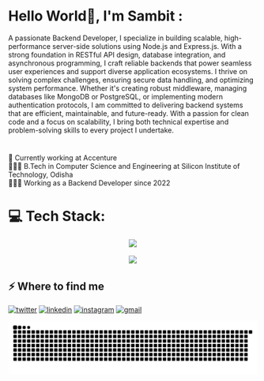 # Hello World👋, I'm Sambit :

A passionate Backend Developer, I specialize in building scalable, high-performance server-side solutions using Node.js and Express.js. With a strong foundation in RESTful API design, database integration, and asynchronous programming, I craft reliable backends that power seamless user experiences and support diverse application ecosystems. I thrive on solving complex challenges, ensuring secure data handling, and optimizing system performance. Whether it's creating robust middleware, managing databases like MongoDB or PostgreSQL, or implementing modern authentication protocols, I am committed to delivering backend systems that are efficient, maintainable, and future-ready. With a passion for clean code and a focus on scalability, I bring both technical expertise and problem-solving skills to every project I undertake.

# </p>

🛜 Currently working at Accenture<br>👨🏻‍🎓 B.Tech in Computer Science and Engineering at Silicon Institute of Technology, Odisha<br>👨🏼‍💻 Working as a Backend Developer since 2022 <br>

# 💻 Tech Stack:

<p align="center">
  <a href="https://skillicons.dev">
    <img src="https://skillicons.dev/icons?i=js,ts,go,py,nodejs,express,graphql,nginx" />
  </a>
</p>

<p align="center">
  <a href="https://skillicons.dev">
    <img src="https://skillicons.dev/icons?i=docker,figma,postman,nextjs,vite,git" />
  </a>
</p>

<h2>⚡️ Where to find me</h2>
<p><a target="_blank" href="https://twitter.com/Sambit199" style="display: inline-block;"><img src="https://img.shields.io/badge/twitter-x?style=for-the-badge&logo=x&logoColor=white&color=%230f1419" alt="twitter" /></a>
<a target="_blank" href="https://www.linkedin.com/in/sambit-kumar-sahoo-" style="display: inline-block;"><img src="https://img.shields.io/badge/linkedin-logo?style=for-the-badge&logo=linkedin&logoColor=white&color=%230a77b6" alt="linkedin" /></a>
<a target="_blank" href="https://www.instagram.com/sambit619" style="display: inline-block;"><img src="https://img.shields.io/badge/instagram-logo?style=for-the-badge&logo=instagram&logoColor=white&color=%23F35369" alt="instagram" /></a>
<a target="_blank" href="mailto:sambitkumar75@gmail.com" style="display: inline-block;"><img src="https://img.shields.io/badge/Gmail-D14836?style=for-the-badge&logo=gmail&logoColor=white" alt="gmail" /></a></p>

<picture>
  <source media="(prefers-color-scheme: dark)" srcset="https://raw.githubusercontent.com/Sambit99/Sambit99/output/github-snake-dark.svg" />
  <source media="(prefers-color-scheme: light)" srcset="https://raw.githubusercontent.com/Sambit99/Sambit99/output/github-snake.svg" />
  <img alt="github-snake" src="https://raw.githubusercontent.com/Sambit99/Sambit99/output/github-snake.svg" />
</picture>
